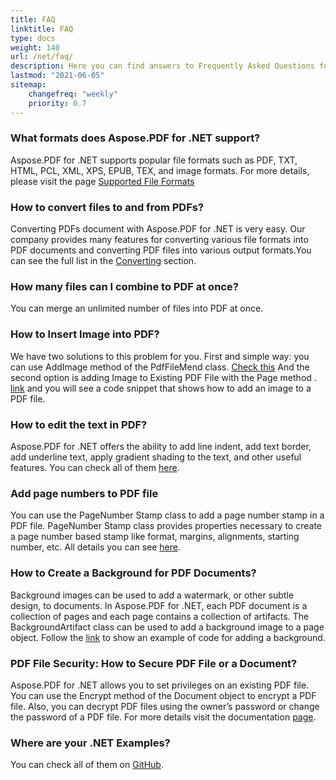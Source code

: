 ```yaml
---
title: FAQ 
linktitle: FAQ
type: docs
weight: 140
url: /net/faq/
description: Here you can find answers to Frequently Asked Questions for Aspose.PDF for .NET library.
lastmod: "2021-06-05"
sitemap:
    changefreq: "weekly"
    priority: 0.7
---
```


<div class="schema-faq-code" itemscope="" itemtype="https://schema.org/FAQPage"><div itemscope="" itemprop="mainEntity" itemtype="https://schema.org/Question" class="faq-question"><h3 itemprop="name" class="faq-q">What formats does Aspose.PDF for .NET support?</h3><div itemscope="" itemprop="acceptedAnswer" itemtype="https://schema.org/Answer"><p itemprop="text" class="faq-a">Aspose.PDF for .NET supports popular file formats such as PDF, TXT, HTML, PCL, XML, XPS, EPUB, TEX, and image formats. For more details, please visit the page <a href="/pdf/net/supported-file-formats/">Supported File Formats</a></p></div></div><div itemscope="" itemprop="mainEntity" itemtype="https://schema.org/Question" class="faq-question"><h3 itemprop="name" class="faq-q">How to convert files to and from PDFs?</h3><div itemscope="" itemprop="acceptedAnswer" itemtype="https://schema.org/Answer"><p itemprop="text" class="faq-a">Converting PDFs document with Aspose.PDF for .NET is very easy. Our company provides many features for converting various file formats into PDF documents and converting PDF files into various output formats.You can see the full list in the <a href="/pdf/net/converting/">Converting</a> section.</p></div></div><div itemscope="" itemprop="mainEntity" itemtype="https://schema.org/Question" class="faq-question"><h3 itemprop="name" class="faq-q">How many files can I combine to PDF at once?</h3><div itemscope="" itemprop="acceptedAnswer" itemtype="https://schema.org/Answer"><p itemprop="text" class="faq-a">You can merge an unlimited number of files into PDF at once.</p></div></div><div itemscope="" itemprop="mainEntity" itemtype="https://schema.org/Question" class="faq-question"><h3 itemprop="name" class="faq-q">How to Insert Image into PDF?</h3><div itemscope="" itemprop="acceptedAnswer" itemtype="https://schema.org/Answer"><p itemprop="text" class="faq-a">We have two solutions to this problem for you. First and simple way: you can use AddImage method of the PdfFileMend class. <a href="/pdf/net/working-with-images-in-pdf/#add-image-in-an-existing-pdf-file-facades/">Check this</a> And the second option is adding Image to Existing PDF File with the Page method <a href="https://apireference.aspose.com/pdf/net/aspose.pdf/page/methods/addimage/index"check here></a>. <a href="/pdf/net/working-with-images-in-pdf/">link</a> and you will see a code snippet that shows how to add an image to a PDF file.</p></div></div><div itemscope="" itemprop="mainEntity" itemtype="https://schema.org/Question" class="faq-question"><h3 itemprop="name" class="faq-q">How to edit the text in PDF?</h3><div itemscope="" itemprop="acceptedAnswer" itemtype="https://schema.org/Answer"><p itemprop="text" class="faq-a">Aspose.PDF for .NET offers the ability to add line indent, add text border, add underline text, apply gradient shading to the text, and other useful features. You can check all of them <a href="/pdf/net/text-formatting-inside-pdf/">here</a>.</p></div></div><div itemscope="" itemprop="mainEntity" itemtype="https://schema.org/Question" class="faq-question"><h3 itemprop="name" class="faq-q">Add page numbers to PDF file</h3><div itemscope="" itemprop="acceptedAnswer" itemtype="https://schema.org/Answer"><p itemprop="text" class="faq-a">You can use the PageNumber Stamp class to add a page number stamp in a PDF file. PageNumber Stamp class provides properties necessary to create a page number based stamp like format, margins, alignments, starting number, etc. All details you can see <a href="/pdf/net/add-page-number/">here</a>.</p></div></div><div itemscope="" itemprop="mainEntity" itemtype="https://schema.org/Question" class="faq-question"><h3 itemprop="name" class="faq-q">How to Create a Background for PDF Documents?</h3><div itemscope="" itemprop="acceptedAnswer" itemtype="https://schema.org/Answer"><p itemprop="text" class="faq-a">Background images can be used to add a watermark, or other subtle design, to documents. In Aspose.PDF for .NET, each PDF document is a collection of pages and each page contains a collection of artifacts. The BackgroundArtifact class can be used to add a background image to a page object. Follow the <a href="/pdf/net/add-backgrounds/">link</a> to show an example of code for adding a background.</p></div></div><div itemscope="" itemprop="mainEntity" itemtype="https://schema.org/Question" class="faq-question"><h3 itemprop="name" class="faq-q">PDF File Security: How to Secure PDF File or a Document?</h3><div itemscope="" itemprop="acceptedAnswer" itemtype="https://schema.org/Answer"><p itemprop="text" class="faq-a">Aspose.PDF for .NET allows you to set privileges on an existing PDF file. You can use the Encrypt method of the Document object to encrypt a PDF file. Also, you can decrypt PDF files using the owner’s password or change the password of a PDF file. For more details visit the documentation <a href="/pdf/net/digitally-sign-pdf-file/">page</a>.</p></div></div><div itemscope="" itemprop="mainEntity" itemtype="https://schema.org/Question" class="faq-question"><h3 itemprop="name" class="faq-q">Where are your .NET Examples?</h3><div itemscope="" itemprop="acceptedAnswer" itemtype="https://schema.org/Answer"><p itemprop="text" class="faq-a">You can check all of them on <a href="https://github.com/aspose-pdf">GitHub</a>.</p></div></div></div>
